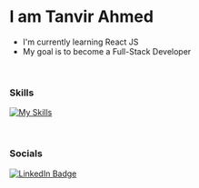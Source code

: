 I am Tanvir Ahmed
========================================================================================================================================

- I'm currently learning React JS
- My goal is to become a Full-Stack Developer

<br/>

### Skills

[![My Skills](https://skillicons.dev/icons?i=html,css,js)](https://skillicons.dev)

<br/>

### Socials

<div id="badges">
  <a href="https://www.linkedin.com/in/rahidt/" target="_blank">
    <img src="https://img.shields.io/badge/LinkedIn-blue?style=for-the-badge&logo=linkedin&logoColor=white" alt="LinkedIn Badge"/>
  </a>
</div>
